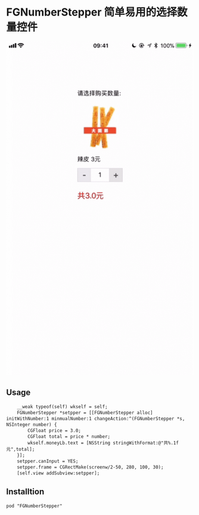 # FGNumberStepper 简单易用的选择数量控件

![](resources/1.gif)

## Usage 

```
	__weak typeof(self) wkself = self;
    FGNumberStepper *setpper = [[FGNumberStepper alloc] initWithNumber:1 minmualNumber:1 changeAction:^(FGNumberStepper *s, NSInteger number) {
        CGFloat price = 3.0;
        CGFloat total = price * number;
        wkself.moneyLb.text = [NSString stringWithFormat:@"共%.1f元",total];
    }];
    setpper.canInput = YES;
    setpper.frame = CGRectMake(screenw/2-50, 280, 100, 30);
    [self.view addSubview:setpper];
```

## Installtion

```
pod "FGNumberStepper"
```
